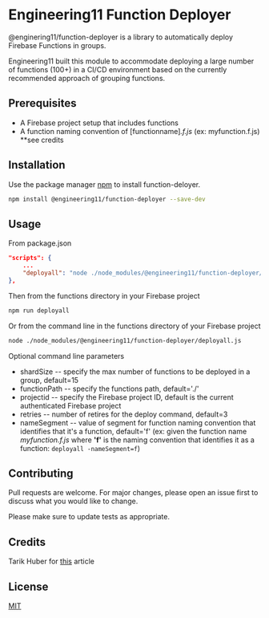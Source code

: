 # Engineering11 Function Deployer

@enginering11/function-deployer is a library to automatically deploy Firebase Functions in groups.

Engineering11 built this module to accommodate deploying a large number of functions (100+) in a CI/CD environment based on the currently recommended approach of grouping functions. 


## Prerequisites
- A Firebase project setup that includes functions
- A function naming convention of [functionname]*.f.js* (ex: myfunction.f.js) **see credits
## Installation

Use the package manager [npm](https://www.npmjs.com/get-npm) to install function-deloyer.

```bash
npm install @engineering11/function-deployer --save-dev
```

## Usage
From package.json
```json
"scripts": {
    ...
    "deployall": "node ./node_modules/@engineering11/function-deployer/deployall.js",
},
```
Then from the functions directory in your Firebase project
```bash
npm run deployall
```

Or from the command line in the functions directory of your Firebase project
```bash
node ./node_modules/@engineering11/function-deployer/deployall.js
```
Optional command line parameters
- shardSize -- specify the max number of functions to be deployed in a group, default=15
- functionPath -- specify the functions path, default='./'
- projectid -- specify the Firebase project ID, default is the current authenticated Firebase project
- retries -- number of retires for the deploy command, default=3
- nameSegment -- value of segment for function naming convention that identifies that it's a function, default='f' (ex: given the function name *myfunction.f.js* where **'f'** is the naming convention that identifies it as a function:
`deployall -nameSegment=f`)

## Contributing
Pull requests are welcome. For major changes, please open an issue first to discuss what you would like to change.

Please make sure to update tests as appropriate.

## Credits
Tarik Huber for [this]( https://codeburst.io/organizing-your-firebase-cloud-functions-67dc17b3b0da) article

## License
[MIT](https://choosealicense.com/licenses/mit/)